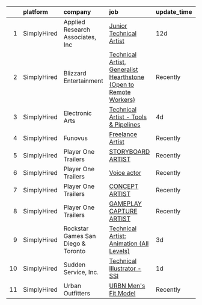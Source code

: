 

|    | platform    | company                            | job                                                                                                                                                                            | update_time   | location                   |
|---:|:------------|:-----------------------------------|:-------------------------------------------------------------------------------------------------------------------------------------------------------------------------------|:--------------|:---------------------------|
|  1 | SimplyHired | Applied Research Associates, Inc   | [Junior Technical Artist](https://www.simplyhired.com/job/Db31a1NtdMVsK_oBTWiZ9jfzUjDROAGkY3xdmYcQbH4gLS7EpaIOdA?q=technical+artist)                                           | 12d           | Orlando, FL +1 location    |
|  2 | SimplyHired | Blizzard Entertainment             | [Technical Artist, Generalist Hearthstone (Open to Remote Workers)](https://www.simplyhired.com/job/zePbFEWdtfB5w9J14rTfMCux0Lpa5_ddo-UcSXGbZGe6I5z6Pkseqg?q=technical+artist) | Recently      | Salem, OR                  |
|  3 | SimplyHired | Electronic Arts                    | [Technical Artist - Tools & Pipelines](https://www.simplyhired.com/job/xNbNc-5sRohQwlasVtCnUgTvoqYCBqVX4vCcTx2JZ4euk9IVW4z1MQ?q=technical+artist)                              | 4d            | Redwood City, CA           |
|  4 | SimplyHired | Funovus                            | [Freelance Artist](https://www.simplyhired.com/job/wucjFvZG2JRNmwrYnLbwDVT3_DRVHLxMd8BzmWlUbytgTfm8cythdg?q=technical+artist)                                                  | Recently      | Remote                     |
|  5 | SimplyHired | Player One Trailers                | [STORYBOARD ARTIST](https://www.simplyhired.com/job/WsM3HESh11erc7gbrwmB9wOuLc4G8EpuzkIDIBZRmQv2tJ5MIdyzZQ?q=technical+artist)                                                 | Recently      | Bellingham, WA             |
|  6 | SimplyHired | Player One Trailers                | [Voice actor](https://www.simplyhired.com/job/spDD-EJ3TjYBjE8eMRZ9eEmKaVlWQD6z3yRQeU5qhxOkgExTKczNWQ?q=technical+artist)                                                       | Recently      | Bellingham, WA             |
|  7 | SimplyHired | Player One Trailers                | [CONCEPT ARTIST](https://www.simplyhired.com/job/NHSymmraphyw8uHdSkV5Et_VVAdt0q4UIaYh_zD91KukT2nlM8P-Uw?q=technical+artist)                                                    | Recently      | Bellingham, WA             |
|  8 | SimplyHired | Player One Trailers                | [GAMEPLAY CAPTURE ARTIST](https://www.simplyhired.com/job/HXraHgKIbG6vVLIo2Lf-zxGSaoEreIAl0QAAQLy0mMnX4sTA664D8A?q=technical+artist)                                           | Recently      | Bellingham, WA             |
|  9 | SimplyHired | Rockstar Games San Diego & Toronto | [Technical Artist: Animation (All Levels)](https://www.simplyhired.com/job/6be5F64oKZYk0fgrMSNGut-V9Znmb4AWvQMXtTKuC4hG3z9_s57sFA?q=technical+artist)                          | 3d            | Carlsbad, CA               |
| 10 | SimplyHired | Sudden Service, Inc.               | [Technical Illustrator - SSI](https://www.simplyhired.com/job/he90r_PQjJMBdSHyetDAgxvYJWv2eaW8mi-utpzmCaUUr1rvNkNuQQ?q=technical+artist)                                       | 1d            | Louisville, MS +1 location |
| 11 | SimplyHired | Urban Outfitters                   | [URBN Men's Fit Model](https://www.simplyhired.com/job/H0FncQboh38cPF4dSx0Mr1M4H5N-gP7ZiPlIIDR3eflRkuB-6enfGg?q=technical+artist)                                              | Recently      | Philadelphia, PA           |